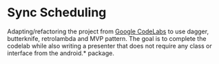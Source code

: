 Sync Scheduling
===============

Adapting/refactoring the project from [Google CodeLabs](https://github.com/googlecodelabs/android-network-manager)
to use dagger, butterknife, retrolambda and MVP pattern. The goal is to
complete the codelab while also writing a presenter that does not require
any class or interface from the android.\* package.
